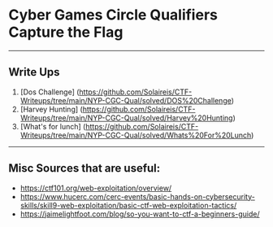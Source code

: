 # Cyber Games Circle Qualifiers Capture the Flag
---
## Write Ups
1. [Dos Challenge] (https://github.com/Solaireis/CTF-Writeups/tree/main/NYP-CGC-Qual/solved/DOS%20Challenge)
2. [Harvey Hunting] (https://github.com/Solaireis/CTF-Writeups/tree/main/NYP-CGC-Qual/solved/Harvey%20Hunting)
3. [What's for lunch] (https://github.com/Solaireis/CTF-Writeups/tree/main/NYP-CGC-Qual/solved/Whats%20For%20Lunch)
---
## Misc Sources that are useful:
- https://ctf101.org/web-exploitation/overview/
- https://www.hucerc.com/cerc-events/basic-hands-on-cybersecurity-skills/skill9-web-exploitation/basic-ctf-web-exploitation-tactics/
- https://jaimelightfoot.com/blog/so-you-want-to-ctf-a-beginners-guide/
